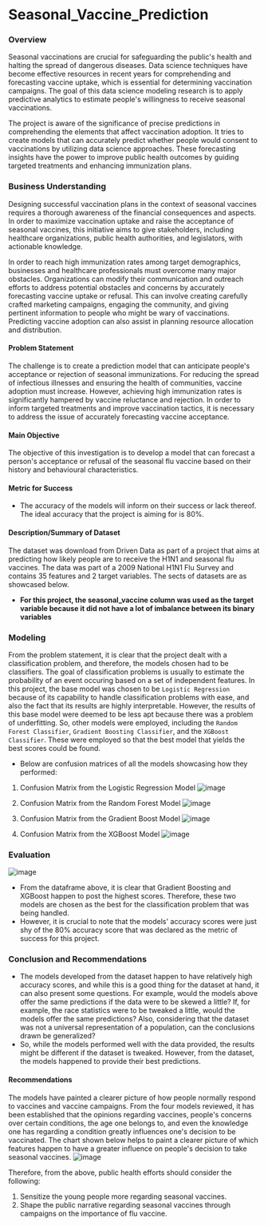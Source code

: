 # Seasonal_Vaccine_Prediction
### Overview
Seasonal vaccinations are crucial for safeguarding the public's health and halting the spread of dangerous diseases. Data science techniques have become effective resources in recent years for comprehending and forecasting vaccine uptake, which is essential for determining vaccination campaigns. The goal of this data science modeling research is to apply predictive analytics to estimate people's willingness to receive seasonal vaccinations.

The project is aware of the significance of precise predictions in comprehending the elements that affect vaccination adoption. It tries to create models that can accurately predict whether people would consent to vaccinations by utilizing data science approaches. These forecasting insights have the power to improve public health outcomes by guiding targeted treatments and enhancing immunization plans.
### Business Understanding
Designing successful vaccination plans in the context of seasonal vaccines requires a thorough awareness of the financial consequences and aspects. In order to maximize vaccination uptake and raise the acceptance of seasonal vaccines, this initiative aims to give stakeholders, including healthcare organizations, public health authorities, and legislators, with actionable knowledge.

In order to reach high immunization rates among target demographics, businesses and healthcare professionals must overcome many major obstacles. Organizations can modify their communication and outreach efforts to address potential obstacles and concerns by accurately forecasting vaccine uptake or refusal. This can involve creating carefully crafted marketing campaigns, engaging the community, and giving pertinent information to people who might be wary of vaccinations. Predicting vaccine adoption can also assist in planning resource allocation and distribution.
#### Problem Statement
The challenge is to create a prediction model that can anticipate people's acceptance or rejection of seasonal immunizations. For reducing the spread of infectious illnesses and ensuring the health of communities, vaccine adoption must increase. However, achieving high immunization rates is significantly hampered by vaccine reluctance and rejection. In order to inform targeted treatments and improve vaccination tactics, it is necessary to address the issue of accurately forecasting vaccine acceptance.
#### Main Objective
The objective of this investigation is to develop a model that can forecast a person's acceptance or refusal of the seasonal flu vaccine based on their history and behavioural characteristics.
#### Metric for Success
- The accuracy of the models will inform on their success or lack thereof. The ideal accuracy that the project is aiming for is 80%. 

#### Description/Summary of Dataset
The dataset was download from Driven Data as part of a project that aims at predicting how likely people are to receive the H1N1 and seasonal flu vaccines. The data was part of a 2009 National H1N1 Flu Survey and contains 35 features and 2 target variables. The sects of datasets are as showcased below.

- **For this project, the seasonal_vaccine column was used as the target variable because it did not have a lot of imbalance between its binary variables**

### Modeling
From the problem statement, it is clear that the project dealt with a classification problem, and therefore, the models chosen had to be classifiers. The goal of classification problems is usually to estimate the probability of an event occuring based on a set of independent features. 
In this project, the base model was chosen to be `Logistic Regression` because of its capability to handle classification problems with ease, and also the fact that its results are highly interpretable. 
However, the results of this base model were deemed to be less apt because there was a problem of underfitting. So, other models were employed, including the `Random Forest Classifier`, `Gradient Boosting Classifier`, and the `XGBoost Classifier`. These were employed so that the best model that yields the best scores could be found. 

- Below are confusion matrices of all the models showcasing how they performed:
1. Confusion Matrix from the Logistic Regression Model
![image](https://github.com/MandelaGit/Seasonal_Vaccine_Prediction/assets/113025548/a672f657-fffa-475a-80ea-0a6705ab1397)

2. Confusion Matrix from the Random Forest Model
![image](https://github.com/MandelaGit/Seasonal_Vaccine_Prediction/assets/113025548/82408e11-6bf9-48f4-8ce7-27e43453e80c)

3. Confusion Matrix from the Gradient Boost Model
![image](https://github.com/MandelaGit/Seasonal_Vaccine_Prediction/assets/113025548/b1585ad2-0414-4522-8cee-07f9211da133)

4. Confusion Matrix from the XGBoost Model
![image](https://github.com/MandelaGit/Seasonal_Vaccine_Prediction/assets/113025548/51fcc0d0-abd2-4fa9-9875-2d1fd401fb43)


### Evaluation
![image](https://github.com/MandelaGit/Seasonal_Vaccine_Prediction/assets/113025548/129371a2-85be-4b4e-acea-a49cc032199c)
- From the dataframe above, it is clear that Gradient Boosting and XGBoost happen to post the highest scores. Therefore, these two models are chosen as the best for the classification problem that was being handled. 
- However, it is crucial to note that the models' accuracy scores were just shy of the 80% accuracy score that was declared as the metric of success for this project.

### Conclusion and Recommendations
- The models developed from the dataset happen to have relatively high accuracy scores, and while this is a good thing for the dataset at hand, it can also present some questions. For example, would the models above offer the same predictions if the data were to be skewed a little? If, for example, the race statistics were to be tweaked a little, would the models offer the same predictions? Also, considering that the dataset was not a universal representation of a population, can the conclusions drawn be generalized? 
- So, while the models performed well with the data provided, the results might be different if the dataset is tweaked. However, from the dataset, the models happened to provide their best predictions. 

#### Recommendations
The models have painted a clearer picture of how people normally respond to vaccines and vaccine campaigns. From the four models reviewed, it has been established that the opinions regarding vaccines, people's concerns over certain conditions, the age one belongs to, and even the knowledge one has regarding a condition greatly influences one's decision to be vaccinated. The chart shown below helps to paint a clearer picture of which features happen to have a greater influence on people's decision to take seasonal vaccines. 
![image](https://github.com/MandelaGit/Seasonal_Vaccine_Prediction/assets/113025548/0344d663-9ced-4164-8e46-6209f41531ad)

Therefore, from the above, public health efforts should consider the following:
1. Sensitize the young people more regarding seasonal vaccines. 
2. Shape the public narrative regarding seasonal vaccines through campaigns on the importance of flu vaccine. 
